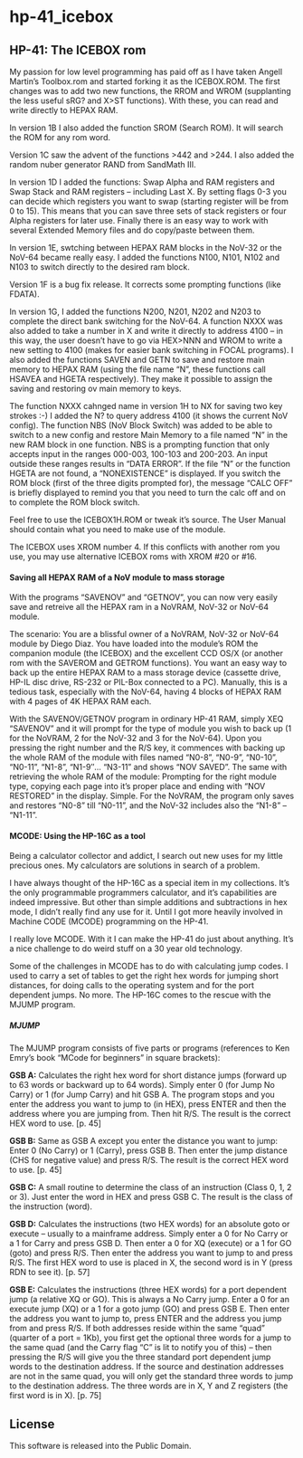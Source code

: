 # hp-41_icebox
## HP-41: The ICEBOX rom

My passion for low level programming has paid off as I have taken Angell Martin’s Toolbox.rom and started forking it as the ICEBOX.ROM. The first changes was to add two new functions, the RROM and WROM (supplanting the less useful sRG? and X>ST functions). With these, you can read and write directly to HEPAX RAM.

In version 1B I also added the function SROM (Search ROM). It will search the ROM for any rom word.

Version 1C saw the advent of the functions >442 and >244. I also added the random nuber generator RAND from SandMath III.

In version 1D I added the functions: Swap Alpha and RAM registers and Swap Stack and RAM registers – including Last X. By setting flags 0-3 you can decide which registers you want to swap (starting register will be from 0 to 15). This means that you can save three sets of stack registers or four Alpha registers for later use. Finally there is an easy way to work with several Extended Memory files and do copy/paste between them.

In version 1E, swtching between HEPAX RAM blocks in the NoV-32 or the NoV-64 became really easy. I added the functions N100, N101, N102 and N103 to switch directly to the desired ram block.

Version 1F is a bug fix release. It corrects some prompting functions (like FDATA).

In version 1G, I added the functions N200, N201, N202 and N203 to complete the direct bank switching for the NoV-64. A function NXXX was also added to take a number in X and write it directly to address 4100 – in this way, the user doesn’t have to go via HEX>NNN and WROM to write a new setting to 4100 (makes for easier bank switching in FOCAL programs). I also added the functions SAVEN and GETN to save and restore main memory to HEPAX RAM (using the file name “N”, these functions call HSAVEA and HGETA respectively). They make it possible to assign the saving and restoring ov main memory to keys.

The function NXXX cahnged name in version 1H to NX for saving two key strokes :-) I added the N? to query address 4100 (it shows the current NoV config). The function NBS (NoV Block Switch) was added to be able to switch to a new config and restore Main Memory to a file named “N” in the new RAM block in one function. NBS is a prompting function that only accepts input in the ranges 000-003, 100-103 and 200-203. An input outside these ranges results in “DATA ERROR”. If the file “N” or the function HGETA are not found, a “NONEXISTENCE” is displayed. If you switch the ROM block (first of the three digits prompted for), the message “CALC OFF” is briefly displayed to remind you that you need to turn the calc off and on to complete the ROM block switch.

Feel free to use the ICEBOX1H.ROM or tweak it’s source. The User Manual should contain what you need to make use of the module.

The ICEBOX uses XROM number 4. If this conflicts with another rom you use, you may use alternative ICEBOX roms with XROM #20 or #16.

#### Saving all HEPAX RAM of a NoV module to mass storage

With the programs “SAVENOV” and “GETNOV”, you can now very easily save and retreive all the HEPAX ram in a NoVRAM, NoV-32 or NoV-64 module.

The scenario: You are a blissful owner of a NoVRAM, NoV-32 or NoV-64 module by Diego Diaz. You have loaded into the module’s ROM the companion module (the ICEBOX) and the excellent CCD OS/X (or another rom with the SAVEROM and GETROM functions). You want an easy way to back up the entire HEPAX RAM to a mass storage device (cassette drive, HP-IL disc drive, RS-232 or PIL-Box connected to a PC). Manually, this is a tedious task, especially with the NoV-64, having 4 blocks of HEPAX RAM with 4 pages of 4K HEPAX RAM each.

With the SAVENOV/GETNOV program in ordinary HP-41 RAM, simply XEQ “SAVENOV” and it will prompt for the type of module you wish to back up (1 for the NoVRAM, 2 for the NoV-32 and 3 for the NoV-64). Upon you pressing the right number and the R/S key, it commences with backing up the whole RAM of the module with files named “N0-8”, “N0-9”, “N0-10”, “N0-11”, “N1-8”, “N1-9″… “N3-11” and shows “NOV SAVED”. The same with retrieving the whole RAM of the module: Prompting for the right module type, copying each page into it’s proper place and ending with “NOV RESTORED” in the display. Simple. For the NoVRAM, the program only saves and restores “N0-8” till “N0-11”, and the NoV-32 includes also the “N1-8” – “N1-11”.

#### MCODE: Using the HP-16C as a tool

Being a calculator collector and addict, I search out new uses for my little precious ones. My calculators are solutions in search of a problem.

I have always thought of the HP-16C as a special item in my collections. It’s the only programmable programmers calculator, and it’s capabilities are indeed impressive. But other than simple additions and subtractions in hex mode, I didn’t really find any use for it. Until I got more heavily involved in Machine CODE (MCODE) programming on the HP-41.

I really love MCODE. With it I can make the HP-41 do just about anything. It’s a nice challenge to do weird stuff on a 30 year old technology.

Some of the challenges in MCODE has to do with calculating jump codes. I used to carry a set of tables to get the right hex words for jumping short distances, for doing calls to the operating system and for the port dependent jumps. No more. The HP-16C comes to the rescue with the MJUMP program.

##### MJUMP

The MJUMP program consists of five parts or programs (references to Ken Emry’s book “MCode for beginners” in square brackets):

**GSB A:** Calculates the right hex word for short distance jumps (forward up to 63 words or backward up to 64 words). Simply enter 0 (for Jump No Carry) or 1 (for Jump Carry) and hit GSB A. The program stops and you enter the address you want to jump to (in HEX), press ENTER and then the address where you are jumping from. Then hit R/S. The result is the correct HEX word to use. [p. 45]

**GSB B:** Same as GSB A except you enter the distance you want to jump: Enter 0 (No Carry) or 1 (Carry), press GSB B. Then enter the jump distance (CHS for negative value) and press R/S. The result is the correct HEX word to use. [p. 45]

**GSB C:** A small routine to determine the class of an instruction (Class 0, 1, 2 or 3). Just enter the word in HEX and press GSB C. The result is the class of the instruction (word).

**GSB D:** Calculates the instructions (two HEX words) for an absolute goto or execute – usually to a mainframe address. Simply enter a 0 for No Carry or a 1 for Carry and press GSB D. Then enter a 0 for XQ (execute) or a 1 for GO (goto) and press R/S. Then enter the address you want to jump to and press R/S. The first HEX word to use is placed in X, the second word is in Y (press RDN to see it). [p. 57]

**GSB E:** Calculates the instructions (three HEX words) for a port dependent jump (a relative XQ or GO). This is always a No Carry jump. Enter a 0 for an execute jump (XQ) or a 1 for a goto jump (GO) and press GSB E. Then enter the address you want to jump to, press ENTER and the address you jump from and press R/S. If both addresses reside within the same “quad” (quarter of a port = 1Kb), you first get the optional three words for a jump to the same quad (and the Carry flag “C” is lit to notify you of this) – then pressing the R/S will give you the three standard port dependent jump words to the destination address. If the source and destination addresses are not in the same quad, you will only get the standard three words to jump to the destination address. The three words are in X, Y and Z registers (the first word is in X). [p. 75]

## License
This software is released into the Public Domain.
